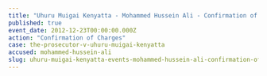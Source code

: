 ```yaml
---
title: "Uhuru Muigai Kenyatta - Mohammed Hussein Ali - Confirmation of Charges"
published: true
event_date: 2012-12-23T00:00:00.000Z
action: "Confirmation of Charges"
case: the-prosecutor-v-uhuru-muigai-kenyatta
accused: mohammed-hussein-ali
slug: uhuru-muigai-kenyatta-events-mohammed-hussein-ali-confirmation-of-charges
---
```

